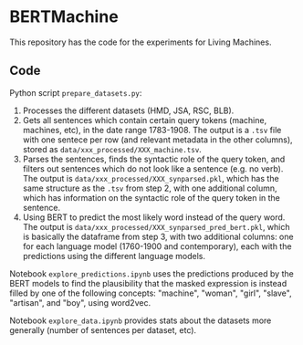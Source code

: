 # BERTMachine

This repository has the code for the experiments for Living Machines.

## Code

Python script `prepare_datasets.py`:
1. Processes the different datasets (HMD, JSA, RSC, BLB).
2. Gets all sentences which contain certain query tokens (machine, machines, etc), in the date range 1783-1908. The output is a `.tsv` file with one sentece per row (and relevant metadata in the other columns), stored as `data/xxx_processed/XXX_machine.tsv`.
3. Parses the sentences, finds the syntactic role of the query token, and filters out sentences which do not look like a sentence (e.g. no verb). The output is `data/xxx_processed/XXX_synparsed.pkl`, which has the same structure as the `.tsv` from step 2, with one additional column, which has information on the syntactic role of the query token in the sentence.
4. Using BERT to predict the most likely word instead of the query word. The output is `data/xxx_processed/XXX_synparsed_pred_bert.pkl`, which is basically the dataframe from step 3, with two additional columns: one for each language model (1760-1900 and contemporary), each with the predictions using the different language models.

Notebook `explore_predictions.ipynb` uses the predictions produced by the BERT models to find the plausibility that the masked expression is instead filled by one of the following concepts: "machine", "woman", "girl", "slave", "artisan", and "boy", using word2vec.

Notebook `explore_data.ipynb` provides stats about the datasets more generally (number of sentences per dataset, etc).